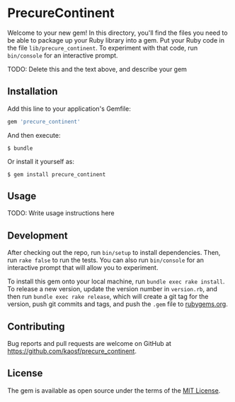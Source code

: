 # PrecureContinent

Welcome to your new gem! In this directory, you'll find the files you need to be able to package up your Ruby library into a gem. Put your Ruby code in the file `lib/precure_continent`. To experiment with that code, run `bin/console` for an interactive prompt.

TODO: Delete this and the text above, and describe your gem

## Installation

Add this line to your application's Gemfile:

```ruby
gem 'precure_continent'
```

And then execute:

    $ bundle

Or install it yourself as:

    $ gem install precure_continent

## Usage

TODO: Write usage instructions here

## Development

After checking out the repo, run `bin/setup` to install dependencies. Then, run `rake false` to run the tests. You can also run `bin/console` for an interactive prompt that will allow you to experiment.

To install this gem onto your local machine, run `bundle exec rake install`. To release a new version, update the version number in `version.rb`, and then run `bundle exec rake release`, which will create a git tag for the version, push git commits and tags, and push the `.gem` file to [rubygems.org](https://rubygems.org).

## Contributing

Bug reports and pull requests are welcome on GitHub at https://github.com/kaosf/precure_continent.


## License

The gem is available as open source under the terms of the [MIT License](http://opensource.org/licenses/MIT).

